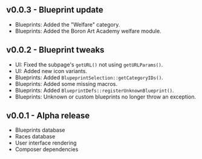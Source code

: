 ## v0.0.3 - Blueprint update
- Blueprints: Added the "Welfare" category.
- Blueprints: Added the Boron Art Academy welfare module.

## v0.0.2 - Blueprint tweaks
- UI: Fixed the subpage's `getURL()` not using `getURLParams()`.
- UI: Added new icon variants.
- Blueprints: Added `BlupeprintSelection::getCategoryIDs()`.
- Blueprints: Added some missing macros.
- Blueprints: Added `BlueprintDefs::registerUnknownBlueprint()`.
- Blueprints: Unknown or custom blueprints no longer throw an exception.

## v0.0.1 - Alpha release
- Blueprints database
- Races database
- User interface rendering
- Composer dependencies
